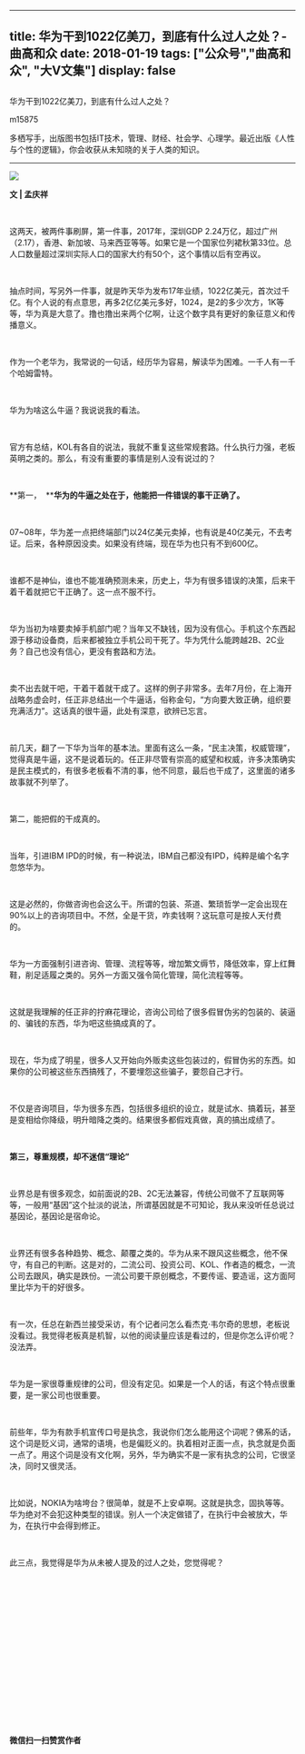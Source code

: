 
---
title:   华为干到1022亿美刀，到底有什么过人之处？-曲高和众
date: 2018-01-19
tags: ["公众号","曲高和众", "大V文集"]
display: false
---


## 



华为干到1022亿美刀，到底有什么过人之处？




m15875




多栖写手，出版图书包括IT技术，管理、财经、社会学、心理学。最近出版《人性与个性的逻辑》，你会收获从未知晓的关于人类的知识。


****

<img data-s="300,640" data-type="jpeg" src="https://mmbiz.qpic.cn/mmbiz_jpg/fxGMiaL5Zj1ia9GP5DHG8YnbuRM756l1h0Z84GTXDRfjibyjxrsd6OjM8PDADXYiamCmBZOSt5FctTb8zvPl2VbXRQ/0?wx_fmt=jpeg" style="" class="" data-ratio="0.75" data-w="600"/>

**文 | 孟庆祥**

&nbsp;

这两天，被两件事刷屏，第一件事，2017年，深圳GDP 2.24万亿，超过广州（2.17），香港、新加坡、马来西亚等等。如果它是一个国家位列裙秋第33位。总人口数量超过深圳实际人口的国家大约有50个，这个事情以后有空再议。

&nbsp;

抽点时间，写另外一件事，就是昨天华为发布17年业绩，1022亿美元，首次过千亿。有个人说的有点意思，再多2亿亿美元多好，1024，是2的多少次方，1K等等，华为真是大意了。撸也撸出来两个亿啊，让这个数字具有更好的象征意义和传播意义。

&nbsp;

作为一个老华为，我常说的一句话，经历华为容易，解读华为困难。一千人有一千个哈姆雷特。

&nbsp;

华为为啥这么牛逼？我说说我的看法。

&nbsp;

官方有总结，KOL有各自的说法，我就不重复这些常规套路。什么执行力强，老板英明之类的。那么，有没有重要的事情是别人没有说过的？

&nbsp;

**第一，&nbsp;&nbsp;****华为的牛逼之处在于，他能把一件错误的事干正确了。**

&nbsp;

07~08年，华为差一点把终端部门以24亿美元卖掉，也有说是40亿美元，不去考证。后来，各种原因没卖。如果没有终端，现在华为也只有不到600亿。

&nbsp;

谁都不是神仙，谁也不能准确预测未来，历史上，华为有很多错误的决策，后来干着干着就把它干正确了。这一点不服不行。

&nbsp;

华为当初为啥要卖掉手机部门呢？当年又不缺钱，因为没有信心。手机这个东西起源于移动设备商，后来都被独立手机公司干死了。华为凭什么能跨越2B、2C业务？自己也没有信心，更没有套路和方法。

&nbsp;

卖不出去就干吧，干着干着就干成了。这样的例子非常多。去年7月份，在上海开战略务虚会时，任正非总结出一个牛逼话，俗称金句，“方向要大致正确，组织要充满活力”。这话真的很牛逼，此处有深意，欲辨已忘言。

&nbsp;

前几天，翻了一下华为当年的基本法。里面有这么一条，“民主决策，权威管理”，觉得真是牛逼，这不是说着玩的。任正非尽管有崇高的威望和权威，许多决策确实是民主模式的，有很多老板看不清的事，他不同意，最后也干成了，这里面的诸多故事就不列举了。

&nbsp;

第二，能把假的干成真的。

&nbsp;

当年，引进IBM IPD的时候，有一种说法，IBM自己都没有IPD，纯粹是编个名字忽悠华为。

&nbsp;

这是必然的，你做咨询也会这么干。所谓的包装、茶道、繁琐哲学一定会出现在90%以上的咨询项目中。不然，全是干货，咋卖钱啊？这玩意可是按人天付费的。

&nbsp;

华为一方面强制引进咨询、管理、流程等等，增加繁文缛节，降低效率，穿上红舞鞋，削足适履之类的。另外一方面又强令简化管理，简化流程等等。

&nbsp;

这就是我理解的任正非的拧麻花理论，咨询公司给了很多假冒伪劣的包装的、装逼的、骗钱的东西，华为吧这些搞成真的了。

&nbsp;

现在，华为成了明星，很多人又开始向外贩卖这些包装过的，假冒伪劣的东西。如果你的公司被这些东西搞残了，不要埋怨这些骗子，要怨自己才行。

&nbsp;

不仅是咨询项目，华为很多东西，包括很多组织的设立，就是试水、搞着玩，甚至是变相给你降级，明升暗降之类的。结果很多都假戏真做，真的搞出成绩了。

&nbsp;

**第三，尊重规模，却不迷信“理论”**

&nbsp;

业界总是有很多观念，如前面说的2B、2C无法兼容，传统公司做不了互联网等等，一般用“基因”这个扯淡的说法，所谓基因就是不可知论，我从来没听任总说过基因论，基因论是宿命论。

&nbsp;

业界还有很多各种趋势、概念、颠覆之类的。华为从来不跟风这些概念，他不保守，有自己的判断。这是对的，二流公司、投资公司、KOL、作者造的概念，一流公司去跟风，确实是跌份。一流公司要干原创概念，不要传谣、要造谣，这方面阿里比华为干的好很多。

&nbsp;

有一次，任总在新西兰接受采访，有个记者问怎么看杰克·韦尔奇的思想，老板说没看过。我觉得老板真是机智，以他的阅读量应该是看过的，但是你怎么评价呢？没法弄。

&nbsp;

华为是一家很尊重规律的公司，但没有定见。如果是一个人的话，有这个特点很重要，是一家公司也很重要。

&nbsp;

前些年，华为有款手机宣传口号是执念，我说你们怎么能用这个词呢？佛系的话，这个词是贬义词，通常的语境，也是偏贬义的。执着相对正面一点，执念就是负面一点了。用这个词是没有文化啊，另外，华为确实不是一家有执念的公司，它很坚决，同时又很灵活。

&nbsp;

比如说，NOKIA为啥垮台？很简单，就是不上安卓啊。这就是执念，固执等等。华为绝对不会犯这种类型的错误。别人一个决定做错了，在执行中会被放大，华为，在执行中会得到修正。

&nbsp;

此三点，我觉得是华为从未被人提及的过人之处，您觉得呢？

&nbsp;

&nbsp;

&nbsp;

&nbsp;

&nbsp;

&nbsp;

&nbsp;

&nbsp;

&nbsp;




**微信扫一扫赞赏作者**















